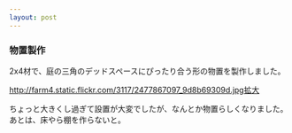 ```yaml
---
layout: post
---
```

<h3>物置製作</h3>
<p>2x4材で、庭の三角のデッドスペースにぴったり合う形の物置を製作しました。</p>
<p><a href="http://farm4.static.flickr.com/3117/2477867097_9d8b69309d.jpg">http://farm4.static.flickr.com/3117/2477867097_9d8b69309d.jpg</a><a href="http://www.flickr.com/photos/yoshimov/2477867097/">拡大</a></p>
<p>ちょっと大きくし過ぎて設置が大変でしたが、なんとか物置らしくなりました。あとは、床やら棚を作らないと。</p>

